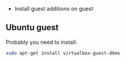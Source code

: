 - Install guest additions on guest

## Ubuntu guest

Probably you need to install:

```bash
sudo apt-get install virtualbox-guest-dkms
```
